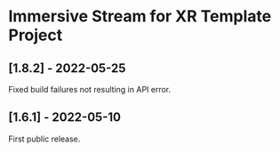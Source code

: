 # Immersive Stream for XR Template Project
## [1.8.2] - 2022-05-25

Fixed build failures not resulting in API error.


## [1.6.1] - 2022-05-10

First public release.
